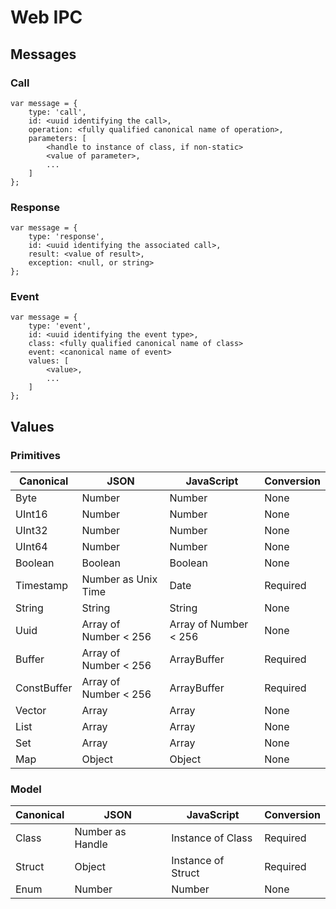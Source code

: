 # Web IPC

## Messages

### Call

```
var message = {
	type: 'call',
	id: <uuid identifying the call>,
	operation: <fully qualified canonical name of operation>,
	parameters: [
		<handle to instance of class, if non-static>
		<value of parameter>,
		...
	]
};
```

### Response

```
var message = {
	type: 'response',
	id: <uuid identifying the associated call>,
	result: <value of result>,
	exception: <null, or string>
};
```

### Event

```
var message = {
	type: 'event',
	id: <uuid identifying the event type>,
	class: <fully qualified canonical name of class>
	event: <canonical name of event>
	values: [
		<value>,
		...
	]
};
```

## Values

### Primitives

| Canonical   | JSON                  | JavaScript            | Conversion |
|-------------|-----------------------|-----------------------|------------|
| Byte        | Number                | Number                | None       |
| UInt16      | Number                | Number                | None       |
| UInt32      | Number                | Number                | None       |
| UInt64      | Number                | Number                | None       |
| Boolean     | Boolean               | Boolean               | None       |
| Timestamp   | Number as Unix Time   | Date                  | Required   |
| String      | String                | String                | None       |
| Uuid        | Array of Number < 256 | Array of Number < 256 | None       |
| Buffer      | Array of Number < 256 | ArrayBuffer           | Required   |
| ConstBuffer | Array of Number < 256 | ArrayBuffer           | Required   |
| Vector      | Array                 | Array                 | None       |
| List        | Array                 | Array                 | None       |
| Set         | Array                 | Array                 | None       |
| Map         | Object                | Object                | None       |

### Model

| Canonical   | JSON                  | JavaScript            | Conversion |
|-------------|-----------------------|-----------------------|------------|
| Class       | Number as Handle      | Instance of Class     | Required   |
| Struct      | Object                | Instance of Struct    | Required   |
| Enum        | Number                | Number                | None       |
